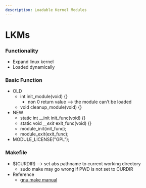 ```yaml
---
description: Loadable Kernel Modules
---
```


# LKMs

### Functionality

* Expand linux kernel
* Loaded dynamically

### Basic Function

* OLD
  * int init\_module(void) {}
    * non 0 return value --> the module can't be loaded
  * void cleanup\_module(void) {}
* NEW
  * static int \_\_init init\_func(void) {}
  * static void _\_\_exit_ exit\_func(void) {}
  * module\_init(init\_func);
  * module\_exit(exit\_func);
* MODULE\_LICENSE("GPL");

### Makefile

* $(CURDIR) --> set abs pathname to current working directory
  * sudo make may go wrong if PWD is not set to CURDIR
* Reference
  * [gnu make manual](https://www.gnu.org/software/make/manual/make.html)
